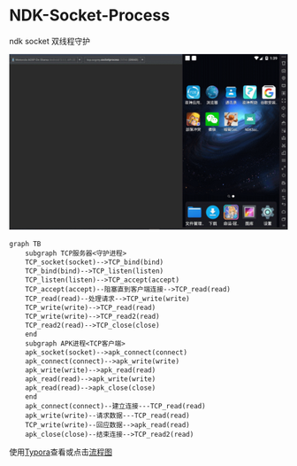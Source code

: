 # NDK-Socket-Process
ndk socket 双线程守护





![](https://raw.githubusercontent.com/Sogrey/NDK-Socket-Process/master/pic.gif)



```mermaid
graph TB
    subgraph TCP服务器<守护进程>
    TCP_socket(socket)-->TCP_bind(bind)
    TCP_bind(bind)-->TCP_listen(listen)
    TCP_listen(listen)-->TCP_accept(accept)
    TCP_accept(accept)--阻塞直到客户端连接-->TCP_read(read)
    TCP_read(read)--处理请求-->TCP_write(write)
    TCP_write(write)-->TCP_read(read)
    TCP_write(write)-->TCP_read2(read)
    TCP_read2(read)-->TCP_close(close)
    end    
    subgraph APK进程<TCP客户端>
    apk_socket(socket)-->apk_connect(connect)
    apk_connect(connect)-->apk_write(write)
    apk_write(write)-->apk_read(read)
    apk_read(read)-->apk_write(write)
    apk_read(read)-->apk_close(close)
    end    
    apk_connect(connect)--建立连接---TCP_read(read)
    apk_write(write)--请求数据---TCP_read(read)
    TCP_write(write)--回应数据-->apk_read(read)
    apk_close(close)--结束连接-->TCP_read2(read)   
```
使用[Typora](https://www.typora.io/)查看或点击[流程图](https://mermaidjs.github.io/mermaid-live-editor/#/view/eyJjb2RlIjoiZ3JhcGggVEJcbiAgICBzdWJncmFwaCBUQ1DmnI3liqHlmag85a6I5oqk6L-b56iLPlxuICAgIFRDUF9zb2NrZXQoc29ja2V0KS0tPlRDUF9iaW5kKGJpbmQpXG4gICAgVENQX2JpbmQoYmluZCktLT5UQ1BfbGlzdGVuKGxpc3RlbilcbiAgICBUQ1BfbGlzdGVuKGxpc3RlbiktLT5UQ1BfYWNjZXB0KGFjY2VwdClcbiAgICBUQ1BfYWNjZXB0KGFjY2VwdCktLemYu-WhnuebtOWIsOWuouaIt-err-i_nuaOpS0tPlRDUF9yZWFkKHJlYWQpXG4gICAgVENQX3JlYWQocmVhZCktLeWkhOeQhuivt-axgi0tPlRDUF93cml0ZSh3cml0ZSlcbiAgICBUQ1Bfd3JpdGUod3JpdGUpLS0-VENQX3JlYWQocmVhZClcbiAgICBUQ1Bfd3JpdGUod3JpdGUpLS0-VENQX3JlYWQyKHJlYWQpXG4gICAgVENQX3JlYWQyKHJlYWQpLS0-VENQX2Nsb3NlKGNsb3NlKVxuICAgIGVuZCAgICBcbiAgICBzdWJncmFwaCBBUEvov5vnqIs8VENQ5a6i5oi356uvPlxuICAgIGFwa19zb2NrZXQoc29ja2V0KS0tPmFwa19jb25uZWN0KGNvbm5lY3QpXG4gICAgYXBrX2Nvbm5lY3QoY29ubmVjdCktLT5hcGtfd3JpdGUod3JpdGUpXG4gICAgYXBrX3dyaXRlKHdyaXRlKS0tPmFwa19yZWFkKHJlYWQpXG4gICAgYXBrX3JlYWQocmVhZCktLT5hcGtfd3JpdGUod3JpdGUpXG4gICAgYXBrX3JlYWQocmVhZCktLT5hcGtfY2xvc2UoY2xvc2UpXG4gICAgZW5kICAgIFxuICAgIGFwa19jb25uZWN0KGNvbm5lY3QpLS3lu7rnq4vov57mjqUtLS1UQ1BfcmVhZChyZWFkKVxuICAgIGFwa193cml0ZSh3cml0ZSktLeivt-axguaVsOaNri0tLVRDUF9yZWFkKHJlYWQpXG4gICAgVENQX3dyaXRlKHdyaXRlKS0t5Zue5bqU5pWw5o2uLS0-YXBrX3JlYWQocmVhZClcbiAgICBhcGtfY2xvc2UoY2xvc2UpLS3nu5PmnZ_ov57mjqUtLT5UQ1BfcmVhZDIocmVhZCkgICIsIm1lcm1haWQiOnsidGhlbWUiOiJkZWZhdWx0In19)
